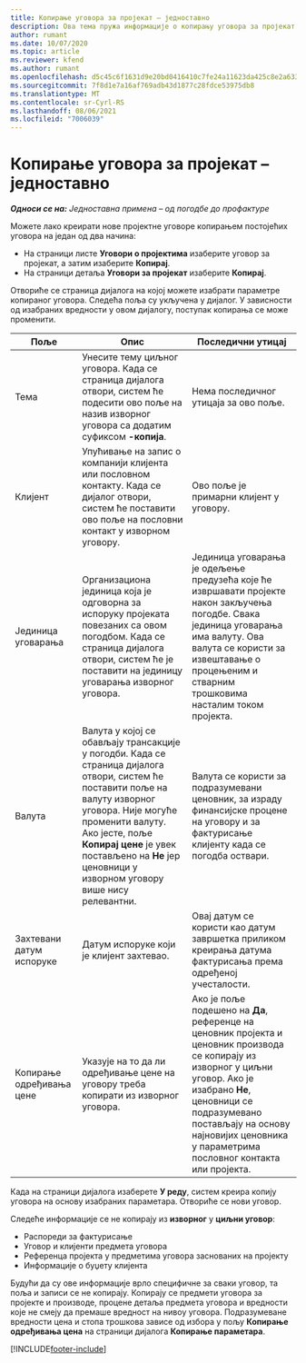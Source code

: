 ```yaml
---
title: Копирање уговора за пројекат – једноставно
description: Ова тема пружа информације о копирању уговора за пројекат у услузи Project Operations.
author: rumant
ms.date: 10/07/2020
ms.topic: article
ms.reviewer: kfend
ms.author: rumant
ms.openlocfilehash: d5c45c6f1631d9e20bd0416410c7fe24a11623da425c8e2a633b085fbfabdd79
ms.sourcegitcommit: 7f8d1e7a16af769adb43d1877c28fdce53975db8
ms.translationtype: MT
ms.contentlocale: sr-Cyrl-RS
ms.lasthandoff: 08/06/2021
ms.locfileid: "7006039"
---
```

# <a name="copy-project-contracts---lite"></a>Копирање уговора за пројекат – једноставно

_**Односи се на:** Једноставна примена – од погодбе до профактуре_

Можете лако креирати нове пројектне уговоре копирањем постојећих уговора на један од два начина: 

  - На страници листе **Уговори о пројектима** изаберите уговор за пројекат, а затим изаберите **Копирај**.
  - На страници детаља **Уговори за пројекат** изаберите **Копирај**.

Отвориће се страница дијалога на којој можете изабрати параметре копираног уговора. Следећа поља су укључена у дијалог. У зависности од изабраних вредности у овом дијалогу, поступак копирања се може променити.

| **Поље** | **Опис** | **Последични утицај** |
| --- | --- | --- |
| Тема | Унесите тему циљног уговора. Када се страница дијалога отвори, систем ће подесити ово поље на назив изворног уговора са додатим суфиксом **-копија**. | Нема последичног утицаја за ово поље. |
| Клијент | Упућивање на запис о компанији клијента или пословном контакту. Када се дијалог отвори, систем ће поставити ово поље на пословни контакт у изворном уговору. | Ово поље је примарни клијент у уговору. |
| Јединица уговарања | Организациона јединица која је одговорна за испоруку пројеката повезаних са овом погодбом. Када се страница дијалога отвори, систем ће је поставити на јединицу уговарања изворног уговора. | Јединица уговарања је одељење предузећа које ће извршавати пројекте након закључења погодбе. Свака јединица уговарања има валуту. Ова валута се користи за извештавање о процењеним и стварним трошковима насталим током пројекта. |
| Валута | Валута у којој се обављају трансакције у погодби. Када се страница дијалога отвори, систем ће поставити поље на валуту изворног уговора. Није могуће променити валуту. Ако јесте, поље **Копирај цене** је увек постављено на **Не** јер ценовници у изворном уговору више нису релевантни. | Валута се користи за подразумевани ценовник, за израду финансијске процене на уговору и за фактурисање клијенту када се погодба оствари. |
| Захтевани датум испоруке | Датум испоруке који је клијент захтевао. | Овај датум се користи као датум завршетка приликом креирања датума фактурисања према одређеној учесталости. |
| Копирање одређивања цене | Указује на то да ли одређивање цене на уговору треба копирати из изворног уговора. | Ако је поље подешено на **Да**, референце на ценовник пројекта и ценовник производа се копирају из изворног у циљни уговор. Ако је изабрано **Не**, ценовници се подразумевано постављају на основу најновијих ценовника у параметрима пословног контакта или пројекта. |

Када на страници дијалога изаберете **У реду**, систем креира копију уговора на основу изабраних параметара. Отвориће се нови уговор.

Следеће информације се не копирају из **изворног** у **циљни уговор**:

  - Распореди за фактурисање
  - Уговор и клијенти предмета уговора
  - Референца пројекта у предметима уговора заснованих на пројекту
  - Информације о буџету клијента

Будући да су ове информације врло специфичне за сваки уговор, та поља и записи се не копирају. Копирају се предмети уговора за пројекте и производе, процене детаља предмета уговора и вредности које не смеју да премаше вредност на нивоу уговора. Подразумеване вредности цена и стопа трошкова зависе од избора у пољу **Копирање одређивања цена** на страници дијалога **Копирање параметара**.


[!INCLUDE[footer-include](../../includes/footer-banner.md)]